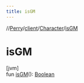 ```yaml
---
title: isGM
---
```

//[Perry](../../../index.html)/[client](../index.html)/[Character](index.html)/[isGM](is-g-m.html)



# isGM



[jvm]\
fun [isGM](is-g-m.html)(): [Boolean](https://kotlinlang.org/api/latest/jvm/stdlib/kotlin/-boolean/index.html)




